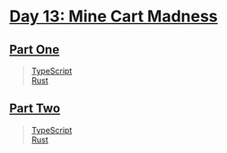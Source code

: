 # [Day 13: Mine Cart Madness](https://adventofcode.com/2018/day/13)

## [Part One](https://adventofcode.com/2018/day/13#part1)

> [TypeScript](/solutions/typescript/2018/13/src/p1.ts)\
> [Rust](/solutions/rust/2018/13/src/lib.rs)

## [Part Two](https://adventofcode.com/2018/day/13#part2)

> [TypeScript](/solutions/typescript/2018/13/src/p2.ts)\
> [Rust](/solutions/rust/2018/13/src/lib.rs)
